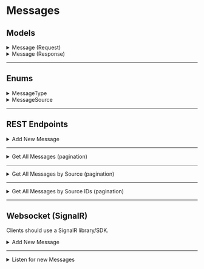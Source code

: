 # Messages

## Models

<details>
<summary>Message (Request)</summary>

```csharp
class Message
{
    MessageType type;
    MessageSource source;
    string content;
    JSON? metaData;
    string sourceId; //ComputerID, SystemID or Service Name
}
```

</details>

<details>
<summary>Message (Response)</summary>

```csharp
class Message
{
    MessageType type;
    MessageSource source;
    string content;
    JSON? metaData;
    string sourceId; //ComputerID, SystemID or Service Name
    long creationTime; //Unix time in seconds
}
```

</details>

---
## Enums

<details>
<summary>MessageType</summary>

```csharp
enum MessageType
	{
        INVALID, //Only used to check if MessageType is not null
        Error,
        Warning,
        Info,
        Debug,
        OutOfFuel
    }
```

</details>

<details>
<summary>MessageSource</summary>

```csharp
enum MessageSource
	{
        INVALID, //Only used to check if MessageSource is not null
        Service,
        Computer,
        Turtle,
        System
    }
```

</details>

---

## REST Endpoints

<details>
<summary>Add New Message</summary>

Add a new message, other services can also use this to sent logs of their service.

| Name | Value |
| --- | --- |
| URL | `api.mcsynergy.nl/tracker/message/new` |
| Method | `POST` |
| Body | ` Message(Request) as JSON `
| Headers | `Authorization` |
| Required Claim | `Service` |
| Success Response | Code: 200|
| Error Response | Code: 400 <br> Content: `JSON is Invalid` |
| Error Response | Code: 401 <br> Content: `Not Authorized` |


</details>

---

<details>
<summary>Get All Messages (pagination)</summary>

Get a list of all the messages

| Name | Value |
| --- | --- |
| URL | `api.mcsynergy.nl/tracker/message/get/all` |
| Method | `GET` |
| URL Params | `page: int` <br> `pageSize: int ` |
| Headers | `Authorization` |
| Required Claim | `Guest` |
| Success Response | Code: 200 <br> Content: `List<Message(Response)> as JSON` |
| Error Response | Code: 401 <br> Content: `Not Authorized` |
| Error Response | Code: 404 <br> Content: `No Messages Found` |


</details>

---

<details>
<summary>Get All Messages by Source (pagination)</summary>

Get a list of all the messages by source

| Name | Value |
| --- | --- |
| URL | `api.mcsynergy.nl/tracker/message/get/by-source` |
| Method | `GET` |
| URL Params | `page: int` <br> `pageSize: int ` <br> `source: MessageSource` |
| Headers | `Authorization` |
| Required Claim | `Guest` |
| Success Response | Code: 200 <br> Content: `List<Message(Response)> as JSON` |
| Error Response | Code: 401 <br> Content: `Not Authorized` |
| Error Response | Code: 404 <br> Content: `No Messages Found` |


</details>

---

<details>
<summary>Get All Messages by Source IDs (pagination)</summary>

Get a list of all the messages by source IDs

| Name | Value |
| --- | --- |
| URL | `api.mcsynergy.nl/tracker/message/get/by-source-ids` |
| Method | `GET` |
| URL Params | `page: int` <br> `pageSize: int ` <br> `sourceIds: array[string]` |
| Headers | `Authorization` |
| Required Claim | `Guest` |
| Success Response | Code: 200 <br> Content: `List<Message(Response)> as JSON` |
| Error Response | Code: 401 <br> Content: `Not Authorized` |
| Error Response | Code: 404 <br> Content: `No Messages Found` |


</details>

---

## Websocket (SignalR)
Clients should use a SignalR library/SDK.

<details>
<summary>Add New Message</summary>

Add a new message over websocket

| Name | Value |
| --- | --- |
| URL | `api.mcsynergy.nl/tracker/ws/server` |
| Headers | `Authorization` |
| Required Claim | `Service` |
| Target | `NewMessage` |
| Arguments | `Message(Request) as JSON` |
| Success Response | Code: 200 <br> Content: `Ok` |
| Error Response | Code: 400 <br> Content: `Invalid Model` |
| Error Response | Code: 401 <br> Content: `Not Authorized` |


</details>

---

<details>
<summary>Listen for new Messages</summary>

Receive a new message when it has been sent

| Name | Value |
| --- | --- |
| URL | `api.mcsynergy.nl/tracker/ws/client` |
| Headers | `Authorization` |
| Required Claim | `Guest` |
| Method | `NewMessage` |
| Success Response | Code: 200 <br> Method: `NewMessage` <br> Content: `Message(Response) as JSON` |

</details>